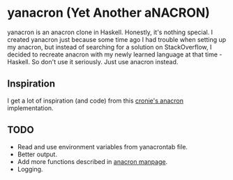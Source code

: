 # yanacron (Yet Another aNACRON)

yanacron is an anacron clone in Haskell. Honestly, it's nothing special. I created yanacron just because some time ago I had trouble when setting up my anacron, but instead of searching for a solution on StackOverflow, I decided to recreate anacron with my newly learned language at that time - Haskell. So don't use it seriously. Just use anacron instead.

## Inspiration

I get a lot of inspiration (and code) from this [cronie's anacron](https://github.com/cronie-crond/cronie/tree/master/anacron) implementation.

## TODO

- Read and use environment variables from yanacrontab file.
- Better output.
- Add more functions described in [anacron manpage](https://man7.org/linux/man-pages/man8/anacron.8.html).
- Logging.
